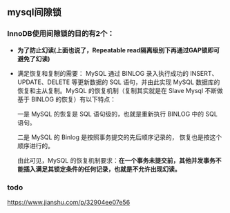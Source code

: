 ## mysql间隙锁

### InnoDB使用间隙锁的目的有2个：
* **为了防止幻读(上面也说了，Repeatable read隔离级别下再通过GAP锁即可避免了幻读)**

* 满足恢复和复制的需要：
    MySQL 通过 BINLOG 录入执行成功的 INSERT、UPDATE、DELETE 等更新数据的 SQL 语句，并由此实现 MySQL 数据库的恢复和主从复制。MySQL 的恢复机制（复制其实就是在 Slave Mysql 不断做基于 BINLOG 的恢复）有以下特点：
    
    一是 MySQL 的恢复是 SQL 语句级的，也就是重新执行 BINLOG 中的 SQL 语句。
    
    二是 MySQL 的 Binlog 是按照事务提交的先后顺序记录的， 恢复也是按这个顺序进行的。
    
    由此可见，MySQL 的恢复机制要求：**在一个事务未提交前，其他并发事务不能插入满足其锁定条件的任何记录，也就是不允许出现幻读。**
    
### todo
https://www.jianshu.com/p/32904ee07e56
 
